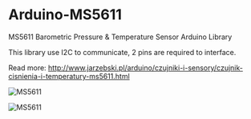 Arduino-MS5611
===============

MS5611 Barometric Pressure & Temperature Sensor Arduino Library

This library use I2C to communicate, 2 pins are required to interface.

Read more: http://www.jarzebski.pl/arduino/czujniki-i-sensory/czujnik-cisnienia-i-temperatury-ms5611.html

![MS5611](http://www.jarzebski.pl/media/full/publish/2014/05/ms5611-simple.png)

![MS5611](http://www.jarzebski.pl/media/big/publish/2014/05/ms5611-processing.png)
